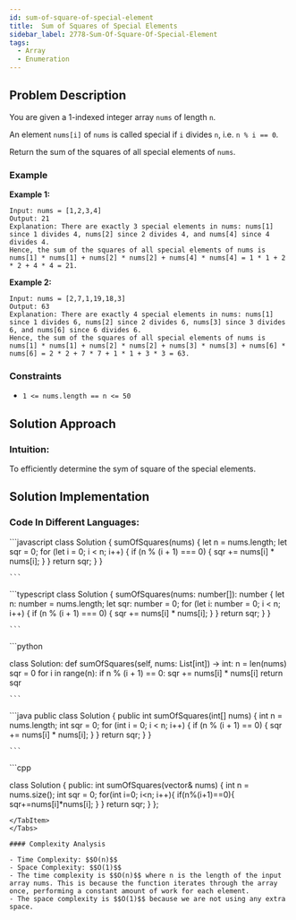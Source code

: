 ```yaml
---
id: sum-of-square-of-special-element
title:  Sum of Squares of Special Elements 
sidebar_label: 2778-Sum-Of-Square-Of-Special-Element
tags:
  - Array
  - Enumeration
---
```


## Problem Description
You are given a 1-indexed integer array `nums` of length `n`.

An element `nums[i]` of `nums` is called special if `i` divides `n`, i.e. `n % i == 0`.

Return the sum of the squares of all special elements of `nums`.


### Example

**Example 1:**


```
Input: nums = [1,2,3,4]
Output: 21
Explanation: There are exactly 3 special elements in nums: nums[1] since 1 divides 4, nums[2] since 2 divides 4, and nums[4] since 4 divides 4. 
Hence, the sum of the squares of all special elements of nums is nums[1] * nums[1] + nums[2] * nums[2] + nums[4] * nums[4] = 1 * 1 + 2 * 2 + 4 * 4 = 21. 
```
**Example 2:**
```
Input: nums = [2,7,1,19,18,3]
Output: 63
Explanation: There are exactly 4 special elements in nums: nums[1] since 1 divides 6, nums[2] since 2 divides 6, nums[3] since 3 divides 6, and nums[6] since 6 divides 6. 
Hence, the sum of the squares of all special elements of nums is nums[1] * nums[1] + nums[2] * nums[2] + nums[3] * nums[3] + nums[6] * nums[6] = 2 * 2 + 7 * 7 + 1 * 1 + 3 * 3 = 63.
```
### Constraints

- `1 <= nums.length == n <= 50`

## Solution Approach

### Intuition:

To efficiently determine the sym of square of the special elements.
## Solution Implementation

### Code In Different Languages:

<Tabs>
  <TabItem value="JavaScript" label="JavaScript" default>
  <SolutionAuthor name="@Ishitamukherjee2004"/>
   ```javascript
   class Solution {
  sumOfSquares(nums) {
    let n = nums.length;
    let sqr = 0;
    for (let i = 0; i < n; i++) {
      if (n % (i + 1) === 0) {
        sqr += nums[i] * nums[i];
      }
    }
    return sqr;
  }
}



    ```

  </TabItem>
  <TabItem value="TypeScript" label="TypeScript">
  <SolutionAuthor name="@Ishitamukherjee2004"/> 
   ```typescript
    class Solution {
  sumOfSquares(nums: number[]): number {
    let n: number = nums.length;
    let sqr: number = 0;
    for (let i: number = 0; i < n; i++) {
      if (n % (i + 1) === 0) {
        sqr += nums[i] * nums[i];
      }
    }
    return sqr;
  }
}

    ```

  </TabItem>
  <TabItem value="Python" label="Python"> 
  <SolutionAuthor name="@Ishitamukherjee2004"/>
   ```python
    
class Solution:
  def sumOfSquares(self, nums: List[int]) -> int:
    n = len(nums)
    sqr = 0
    for i in range(n):
      if n % (i + 1) == 0:
        sqr += nums[i] * nums[i]
    return sqr



    ```

  </TabItem>
  <TabItem value="Java" label="Java">
  <SolutionAuthor name="@Ishitamukherjee2004"/>
   ```java
    public class Solution {
  public int sumOfSquares(int[] nums) {
    int n = nums.length;
    int sqr = 0;
    for (int i = 0; i < n; i++) {
      if (n % (i + 1) == 0) {
        sqr += nums[i] * nums[i];
      }
    }
    return sqr;
  }
}



    ```

  </TabItem>
  <TabItem value="C++" label="C++">
  <SolutionAuthor name="@Ishitamukherjee2004"/>
   ```cpp

class Solution {
public:
    int sumOfSquares(vector<int>& nums) {
        int n = nums.size();
        int sqr = 0;
        for(int i=0; i<n; i++){
            if(n%(i+1)==0){
                sqr+=nums[i]*nums[i];
            }
        }
        return sqr;
    }
};
   ```
</TabItem> 
</Tabs>

#### Complexity Analysis

- Time Complexity: $$O(n)$$
- Space Complexity: $$O(1)$$
- The time complexity is $$O(n)$$ where n is the length of the input array nums. This is because the function iterates through the array once, performing a constant amount of work for each element.
- The space complexity is $$O(1)$$ because we are not using any extra space.